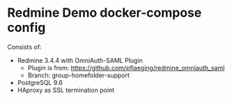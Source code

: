 # Redmine Demo docker-compose config

Consists of:

- Redmine 3.4.4 with OmniAuth-SAML Plugin
  - Plugin is from: https://github.com/pflaeging/redmine_omniauth_saml
  - Branch: group-homefolder-support
- PostgreSQL 9.6
- HAproxy as SSL termination point
